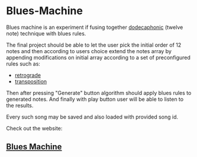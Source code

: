 # Blues-Machine

Blues machine is an experiment if fusing together [dodecaphonic](https://en.wikipedia.org/wiki/Twelve-tone_technique) (twelve note) technique with blues rules.

The final project should be able to let the user pick the initial order of 12 notes and then according to users choice extend the notes array by appending modifications on initial array according to a set of preconfigured rules such as:
- [retrograde](https://en.wikipedia.org/wiki/Retrograde_inversion)
- [transposition](https://en.wikipedia.org/wiki/Transposition_(music))

Then after pressing "Generate" button algorithm should apply blues rules to generated notes.
And finally with play button user will be able to listen to the results.

Every such song may be saved and also loaded with provided song id.

Check out the website:
## [Blues Machine](https://blues-machine.herokuapp.com/)
